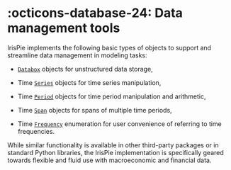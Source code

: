 
:octicons-database-24: Data management tools
=============================================

IrisPie implements the following basic types of objects to support and
streamline data management in modeling tasks:

* [`Databox`](databoxes.md) objects for unstructured data storage,

* Time [`Series`](time_series.md) objects for time series manipulation,

* Time [`Period`](periods.md) objects for time period manipulation and
  arithmetic,

* Time [`Span`](spans.md) objects for spans of multiple time periods,

* Time [`Frequency`](frequencies.md) enumeration for user convenience of
  referring to time frequencies.


While similar functionality is available in other third-party packages or
in standard Python libraries, the IrisPie implementation is specifically
geared towards flexible and fluid use with macroeconomic and financial
data.

